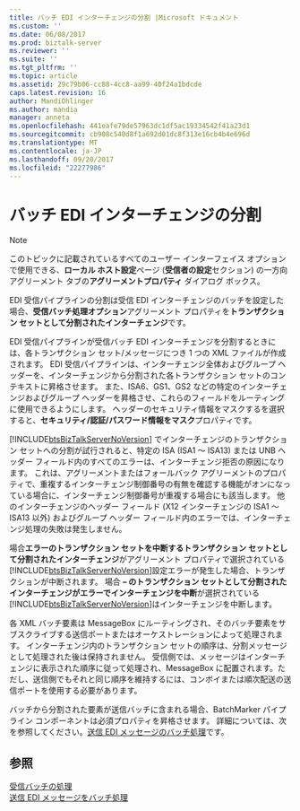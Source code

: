 ```yaml
---
title: バッチ EDI インターチェンジの分割 |Microsoft ドキュメント
ms.custom: ''
ms.date: 06/08/2017
ms.prod: biztalk-server
ms.reviewer: ''
ms.suite: ''
ms.tgt_pltfrm: ''
ms.topic: article
ms.assetid: 29c79b06-cc88-4cc8-aa99-40f24a1bdcde
caps.latest.revision: 16
author: MandiOhlinger
ms.author: mandia
manager: anneta
ms.openlocfilehash: 441eafe79de57963dc1df5ac19334542f41a23d1
ms.sourcegitcommit: cb908c540d8f1a692d01dc8f313e16cb4b4e696d
ms.translationtype: MT
ms.contentlocale: ja-JP
ms.lasthandoff: 09/20/2017
ms.locfileid: "22277986"
---
```

# <a name="splitting-a-batched-edi-interchange"></a>バッチ EDI インターチェンジの分割
> [!NOTE]
>  このトピックに記載されているすべてのユーザー インターフェイス オプションで使用できる、**ローカル ホスト設定**ページ (**受信者の設定**セクション) の一方向アグリーメント タブの**アグリーメントプロパティ** ダイアログ ボックス。  
  
 EDI 受信パイプラインの分割は受信 EDI インターチェンジのバッチを設定した場合、**受信バッチ処理オプション**アグリーメント プロパティを**トランザクション セットとして分割されたインターチェンジ**です。  
  
 EDI 受信パイプラインが受信バッチ EDI インターチェンジを分割するときには、各トランザクション セット/メッセージにつき 1 つの XML ファイルが作成されます。 EDI 受信パイプラインは、インターチェンジ全体およびグループ ヘッダーを、インターチェンジから分割された各トランザクション セットのコンテキストに昇格させます。 また、ISA6、GS1、GS2 などの特定のインターチェンジおよびグループ ヘッダーを昇格させ、これらのフィールドをルーティングに使用できるようにします。 ヘッダーのセキュリティ情報をマスクするを選択すると、**セキュリティ/認証/パスワード情報をマスク**プロパティです。  
  
 [!INCLUDE[btsBizTalkServerNoVersion](../includes/btsbiztalkservernoversion-md.md)] でインターチェンジのトランザクション セットへの分割が試行されると、特定の ISA (ISA1 ～ ISA13) または UNB ヘッダー フィールド内のすべてのエラーは、インターチェンジ拒否の原因になります。 これは、アグリーメントまたはフォールバック アグリーメントのプロパティで、重複するインターチェンジ制御番号の有無を確認する機能がオンになっている場合に、インターチェンジ制御番号が重複する場合にも該当します。 他のインターチェンジのヘッダー フィールド (X12 インターチェンジの ISA1 ～ ISA13 以外) およびグループ ヘッダー フィールド内のエラーでは、インターチェンジ処理の失敗は発生しません。  
  
 場合**エラーのトランザクション セットを中断するトランザクション セットとして分割されたインターチェンジ**がアグリーメント プロパティで選択されている[!INCLUDE[btsBizTalkServerNoVersion](../includes/btsbiztalkservernoversion-md.md)]設定エラーが発生した場合、トランザクションが中断されます。 場合 **– のトランザクション セットとして分割されたインターチェンジがエラーでインターチェンジを中断**が選択されている[!INCLUDE[btsBizTalkServerNoVersion](../includes/btsbiztalkservernoversion-md.md)]はインターチェンジを中断します。  
  
 各 XML バッチ要素は MessageBox にルーティングされ、そのバッチ要素をサブスクライブする送信ポートまたはオーケストレーションによって処理されます。 インターチェンジ内のトランザクション セットの順序は、分割メッセージとして処理された後は保持されません。 受信側では、メッセージはインターチェンジに表示された順序に従って処理され、MessageBox に配置されます。ただし、送信側でもそれと同じ順序を維持するには、コンボイまたは順次配送の送信ポートを使用する必要があります。  
  
 バッチから分割された要素が送信バッチに含まれる場合、BatchMarker パイプライン コンポーネントは必須プロパティを昇格させます。 詳細については、次を参照してください。[送信 EDI メッセージのバッチ処理](../core/batching-outgoing-edi-messages.md)です。  
  
## <a name="see-also"></a>参照  
 [受信バッチの処理](../core/processing-incoming-batches.md)   
 [送信 EDI メッセージをバッチ処理](../core/batching-outgoing-edi-messages.md)